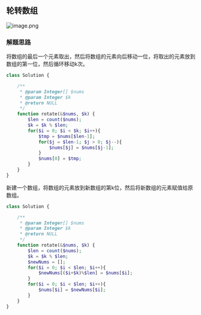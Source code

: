 ## 轮转数组
![image.png](https://bestacou-1317041502.cos.ap-guangzhou.myqcloud.com/20230926155524.png)

### 解题思路
将数组的最后一个元素取出，然后将数组的元素向后移动一位，将取出的元素放到数组的第一位，然后循环移动k次。

```php
class Solution {

    /**
     * @param Integer[] $nums
     * @param Integer $k
     * @return NULL
     */
    function rotate(&$nums, $k) {
        $len = count($nums);
        $k = $k % $len;
        for($i = 0; $i < $k; $i++){
            $tmp = $nums[$len-1];
            for($j = $len-1; $j > 0; $j--){
                $nums[$j] = $nums[$j-1];
            }
            $nums[0] = $tmp;
        }
    }
}
```

新建一个数组，将数组的元素放到新数组的第k位，然后将新数组的元素赋值给原数组。

```php
class Solution {

    /**
     * @param Integer[] $nums
     * @param Integer $k
     * @return NULL
     */
    function rotate(&$nums, $k) {
        $len = count($nums);
        $k = $k % $len;
        $newNums = [];
        for($i = 0; $i < $len; $i++){
            $newNums[($i+$k)%$len] = $nums[$i];
        }
        for($i = 0; $i < $len; $i++){
            $nums[$i] = $newNums[$i];
        }
    }
}
```